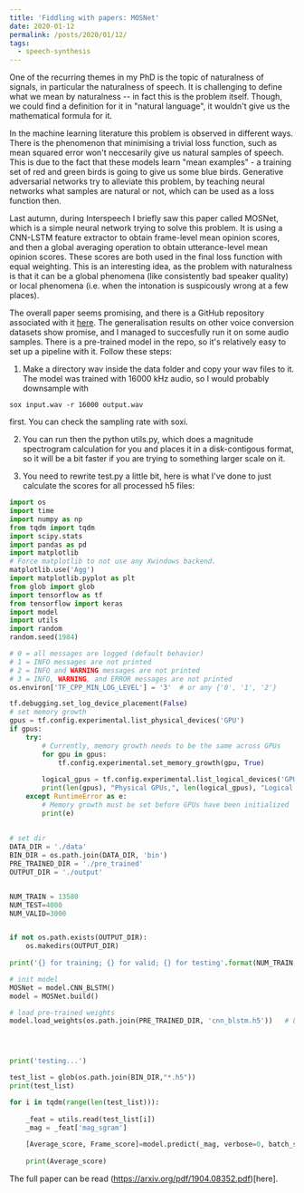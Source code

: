 ```yaml
---
title: 'Fiddling with papers: MOSNet'
date: 2020-01-12
permalink: /posts/2020/01/12/
tags:
  - speech-synthesis
---
```


One of the recurring themes in my PhD is the topic of naturalness of signals, in particular the naturalness
of speech. It is challenging to define what we mean by naturalness -- in fact this is the problem itself.
Though, we could find a definition for it in "natural language", it wouldn't give us the mathematical formula
for it.

In the machine learning literature this problem is observed in different ways. There is the phenomenon
that minimising a trivial loss function, such as mean squared error won't neccesarily give us natural
samples of speech. This is due to the fact that these models learn "mean examples" - a training set of red and green
birds is going to give us some blue birds. Generative adversarial networks try to alleviate this problem, by teaching neural networks what samples are natural or not, which can be used as a loss function then. 

Last autumn, during Interspeech I briefly saw this paper called MOSNet, which is a simple neural network trying to solve this problem. It is using a CNN-LSTM feature
extractor to obtain frame-level mean opinion scores, and then a global averaging operation to obtain utterance-level mean opinion scores. These scores are both used
in the final loss function with equal weighting. This is an interesting idea, as the problem with naturalness is that it can be a global phenomena (like consistently bad speaker quality)
or local phenomena (i.e. when the intonation is suspicously wrong at a few places).

The overall paper seems promising, and there is a GitHub repository associated with it [here](https://github.com/lochenchou/MOSNet). The generalisation results on other voice conversion datasets
show promise, and I managed to succesfully run it on some audio samples. There is a pre-trained model in the repo, so it's relatively easy to set up a pipeline with it. Follow these steps:

1. Make a directory wav inside the data folder and copy your wav files to it. The model was trained with 16000 kHz audio, so I would probably downsample with 

```sox input.wav -r 16000 output.wav```

first. You can check the sampling rate with soxi.

2. You can run then the python utils.py, which does a magnitude spectrogram calculation for you and places it in a disk-contigous format, so it will be a bit faster if you are trying to something
larger scale on it.

3. You need to rewrite test.py a little bit, here is what I've done to just calculate the scores for all processed h5 files:

```python
import os
import time 
import numpy as np
from tqdm import tqdm
import scipy.stats
import pandas as pd
import matplotlib
# Force matplotlib to not use any Xwindows backend.
matplotlib.use('Agg')
import matplotlib.pyplot as plt
from glob import glob
import tensorflow as tf
from tensorflow import keras
import model
import utils   
import random
random.seed(1984) 

# 0 = all messages are logged (default behavior)
# 1 = INFO messages are not printed
# 2 = INFO and WARNING messages are not printed
# 3 = INFO, WARNING, and ERROR messages are not printed
os.environ['TF_CPP_MIN_LOG_LEVEL'] = '3'  # or any {'0', '1', '2'}

tf.debugging.set_log_device_placement(False)
# set memory growth
gpus = tf.config.experimental.list_physical_devices('GPU')
if gpus:
    try:
        # Currently, memory growth needs to be the same across GPUs
        for gpu in gpus:
            tf.config.experimental.set_memory_growth(gpu, True)
            
        logical_gpus = tf.config.experimental.list_logical_devices('GPU')
        print(len(gpus), "Physical GPUs,", len(logical_gpus), "Logical GPUs")
    except RuntimeError as e:
        # Memory growth must be set before GPUs have been initialized
        print(e)
       
        
# set dir
DATA_DIR = './data'
BIN_DIR = os.path.join(DATA_DIR, 'bin')
PRE_TRAINED_DIR = './pre_trained'
OUTPUT_DIR = './output'


NUM_TRAIN = 13580
NUM_TEST=4000
NUM_VALID=3000


if not os.path.exists(OUTPUT_DIR):
    os.makedirs(OUTPUT_DIR)
            
print('{} for training; {} for valid; {} for testing'.format(NUM_TRAIN, NUM_VALID, NUM_TEST))    

# init model
MOSNet = model.CNN_BLSTM()
model = MOSNet.build()

# load pre-trained weights
model.load_weights(os.path.join(PRE_TRAINED_DIR, 'cnn_blstm.h5'))   # Load the best model   




print('testing...')

test_list = glob(os.path.join(BIN_DIR,"*.h5"))
print(test_list)

for i in tqdm(range(len(test_list))):
    
    _feat = utils.read(test_list[i])
    _mag = _feat['mag_sgram']    
    
    [Average_score, Frame_score]=model.predict(_mag, verbose=0, batch_size=1)
        
    print(Average_score)
```

The full paper can be read (https://arxiv.org/pdf/1904.08352.pdf)[here]. 
